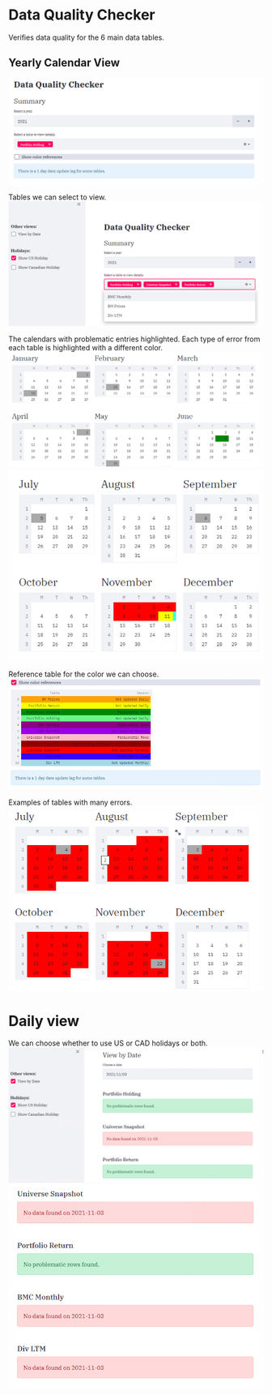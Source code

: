 # Data Quality Checker
Verifies data quality for the 6 main data tables.

## Yearly Calendar View
![Summary view](screenshot_selection.png)
  
  Tables we can select to view.
![Selection dropdown](screenshot_selection_dropdown.png)
  
  The calendars with problematic entries highlighted. Each type of error from each table is highlighted with a different color.
![Jan to June](prob_cal_jan_june.png)
![July to December](prob_calendar_july_decem_2021.png)
  
  Reference table for the color we can choose.
![Daily view selection](color_ref.png)
  
  Examples of tables with many errors.  
  ![Daily view selection](prob_calendar_july_decem.png)

# Daily view
We can choose whether to use US or CAD holidays or both.
![Daily view selection](daily_view_selection.png)
![Daily view selection](daily_view_messages.png)


